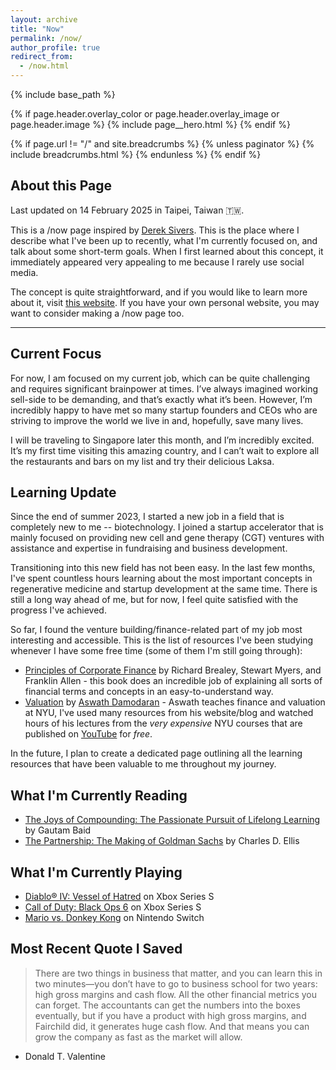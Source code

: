```yaml
---
layout: archive
title: "Now"
permalink: /now/
author_profile: true
redirect_from:
  - /now.html
---
```


{% include base_path %}

{% if page.header.overlay_color or page.header.overlay_image or page.header.image %}
  {% include page__hero.html %}
{% endif %}

{% if page.url != "/" and site.breadcrumbs %}
  {% unless paginator %}
    {% include breadcrumbs.html %}
  {% endunless %}
{% endif %}

## About this Page

Last updated on 14 February 2025 in Taipei, Taiwan 🇹🇼.

This is a /now page inspired by [Derek Sivers](https://sive.rs). This is the place where I describe what I've been up to recently, what I'm currently focused on, and talk about some short-term goals. When I first learned about this concept, it immediately appeared very appealing to me because I rarely use social media.

The concept is quite straightforward, and if you would like to learn more about it, visit [this website](https://nownownow.com/about). If you have your own personal website, you may want to consider making a /now page too.

---

## Current Focus

For now, I am focused on my current job, which can be quite challenging and requires significant brainpower at times. I’ve always imagined working sell-side to be demanding, and that’s exactly what it’s been. However, I’m incredibly happy to have met so many startup founders and CEOs who are striving to improve the world we live in and, hopefully, save many lives.

I will be traveling to Singapore later this month, and I’m incredibly excited. It’s my first time visiting this amazing country, and I can’t wait to explore all the restaurants and bars on my list and try their delicious Laksa.  

## Learning Update

Since the end of summer 2023, I started a new job in a field that is completely new to me -- biotechnology. I joined a startup accelerator that is mainly focused on providing new cell and gene therapy (CGT) ventures with assistance and expertise in fundraising and business development.

Transitioning into this new field has not been easy. In the last few months, I've spent countless hours learning about the most important concepts in regenerative medicine and startup development at the same time. There is still a long way ahead of me, but for now, I feel quite satisfied with the progress I've achieved.

So far, I found the venture building/finance-related part of my job most interesting and accessible. This is the list of resources I've been studying whenever I have some free time (some of them I'm still going through):
- [Principles of Corporate Finance](https://www.amazon.com/Principles-Corporate-Finance-Richard-Brealey/dp/1260565556) by Richard Brealey, Stewart Myers, and Franklin Allen - this book does an incredible job of explaining all sorts of financial terms and concepts in an easy-to-understand way.
- [Valuation](https://pages.stern.nyu.edu/~adamodar/New_Home_Page/equity.html) by [Aswath Damodaran](https://pages.stern.nyu.edu/~adamodar/) - Aswath teaches finance and valuation at NYU, I've used many resources from his website/blog and watched hours of his lectures from the *very expensive* NYU courses that are published on [YouTube](https://www.youtube.com/playlist?list=PLUkh9m2BorqkHJz49csCvaCXf3diCLRLl) for *free*.

In the future, I plan to create a dedicated page outlining all the learning resources that have been valuable to me throughout my journey.

## What I'm Currently Reading

- [The Joys of Compounding: The Passionate Pursuit of Lifelong Learning](https://www.amazon.com/Joys-Compounding-Passionate-Heilbrunn-Investing/dp/0231197322) by Gautam Baid
- [The Partnership: The Making of Goldman Sachs](https://www.amazon.com/Partnership-Making-Goldman-Sachs/dp/0143116126) by Charles D. Ellis

## What I'm Currently Playing

- [Diablo® IV: Vessel of Hatred](https://www.xbox.com/en-US/games/store/diablo-iv-vessel-of-hatred-expansion-pack/9N6PP30W8MX5) on Xbox Series S
- [Call of Duty: Black Ops 6](https://www.xbox.com/en-US/games/call-of-duty-black-ops-6) on Xbox Series S
- [Mario vs. Donkey Kong](https://www.nintendo.com/us/store/products/mario-vs-donkey-kong-switch/?srsltid=AfmBOooqxyS1tA_5KAIq6eWP6rJ49HxFfmgt9ePSzojeCEQgLZzL3oDz) on Nintendo Switch

## Most Recent Quote I Saved

> There are two things in business that matter, and you can learn this in two minutes—you don’t have to go to business school for two years: high gross margins and cash flow. All the other financial metrics you can forget. The accountants can get the numbers into the boxes eventually, but if you have a product with high gross margins, and Fairchild did, it generates huge cash flow. And that means you can grow the company as fast as the market will allow.

- Donald T. Valentine